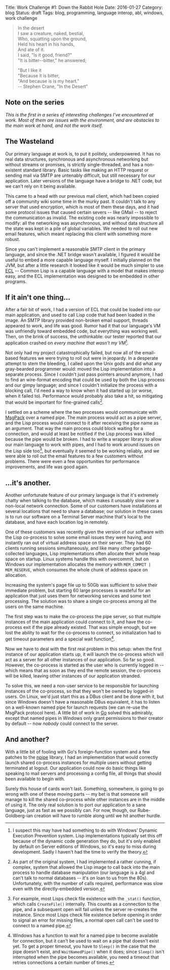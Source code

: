 Title: Work Challenge #1: Down the Rabbit Hole
Date: 2016-01-27
Category: blog
Status: draft
Tags: blog, programming, language interop, abl, windows, work challenge

>  In the desert  
>  I saw a creature, naked, bestial,  
>  Who, squatting upon the ground,  
>  Held his heart in his hands,  
>  And ate of it.  
>  I said, "Is it good, friend?"  
>  "It is bitter--bitter," he answered;  
>  
>  "But I like it  
>  "Because it is bitter,  
>  "And because is is my heart."  
> -- Stephen Crane, "In the Desert"

## Note on the series

_This is the first in a series of interesting challenges I've
encountered at work. Most of them are issues with the environment, and
are obstacles to the main work at hand, and not the work itself._

## The Wasteland

Our primary language at work is, to put it politely, underpowered. It
has no real data structures, synchronous and asynchronous networking
but without streams or promises, is strictly single-threaded, and has
a non-existent standard library. Basic tasks like making an HTTP
request or sending mail via SMTP are untenably difficult, but still
necessary for our application. Later versions of the language have a
bridge to .NET code, but we can't rely on it being available.

This came to a head with our previous mail client, which had been
copied off a community wiki some time in the murky past. It couldn't
talk to any server that used encryption, which is most of them these
days, and it had some protocol issues that caused certain severs --
like GMail -- to reject the communication as invalid. The existing
code was nearly impossible to modify: all the networking was
asynchronous, and without data structure all the state was kept in a
pile of global variables. We needed to roll out new email features,
which meant replacing this client with something more robust.

Since you can't implement a reasonable SMTP client in the primary
language, and since the .NET bridge wasn't available, I figured it
would be useful to embed a more capable language myself. I initially
planned on the JVM, but after a little research it looked like it
would be much simpler to use
[ECL](https://common-lisp.net/project/ecl/) -- Common Lisp is a
capable language with a model that makes interop easy, and the ECL
implementation was designed to be embedded in other programs.

## If it ain't one thing...

After a fair bit of work, I had a version of ECL that could be loaded
into our main application, and used to call Lisp code that had been
loaded in the image. An SMTP library provided non-broken email
support, threads appeared to work, and life was good. Rumor had it
that our language's VM was unfriendly toward embedded code, but
everything was working well. Then, on the brink of success, the
unthinkable: our tester reported that our application crashed on
_every machine that wasn't my VM_[^1].

[^1]: I suspect this may have had something to do with Windows'
    Dynamic Execution Prevention system. Lisp implementations
    typically set this off because of the dynamic code generation they
    do, but it's only enabled by default on Server editions of
    Windows, so it's easy to miss during development. Sadly I haven't
    had the time to verify the theory.

Not only had my project catastrophically failed, but now all of the
email-based features we were trying to roll out were in jeopardy. In a
desperate attempt to stem the bleeding, I called upon the Unix gods
and did what any gray-bearded programmer would: moved the Lisp
implementation into a separate process. Since I couldn't just pass
pointers around anymore, I had to find an wire-format encoding that
could be used by both the Lisp process and our gimpy language; and
since I couldn't initialize the process with a blocking call, I'd need
a way to know when it had started up (or worse, when it failed
to). Performance would probably also take a hit, so mitigating that
would be important for fine-grained calls[^2].

[^2]: As part of the original system, I had implemented a rather
    cunning, if complex, system that allowed the Lisp image to call
    back into the main process to handle database manipulation (our
    language is a 4gl and can't talk to normal databases -- it's on
    loan to us from the 80s). Unfortunately, with the number of calls
    required, performance was slow even with the directly-embedded
    version.

I settled on a scheme where the two processes would communicate with
[MsgPack](http://msgpack.org/index.html) over a named pipe. The main
process would act as a pipe server, and the Lisp process would connect
to it after receiving the pipe name as an argument. That way the main
process could block waiting for a connection, and would at least be
notified if the Lisp process was killed because the pipe would be
broken. I had to write a wrapper library to allow our main language to
work with pipes, and I had to work around issues on the Lisp side
too[^3], but eventually it seemed to be working reliably, and we were
able to roll out the email features to a few customers without
problems. There were even a few opportunities for performance
improvements, and life was good again.

[^3]: For example, most Lisps check file existence with the `_stat()`
function, which calls `CreateFile()` internally. This counts as a
connection to the pipe, and a subsequent open will fail unless the
server re-creates the instance. Since most Lisps check file existence
before opening in order to signal an error for missing files, a normal
open call can't be used to connect to a named pipe.

## ...it's another.

Another unfortunate feature of our primary language is that it's
extremely chatty when talking to the database, which makes it unusably
slow over a non-local network connection. Some of our customers have
installations at several locations that need to share a database; our
solution in these cases is to run our software on a Terminal Server
machine that's local to the database, and have each location log in
remotely.

One of these customers was recently given the version of our software
with the Lisp co-process to solve some email issues they were having,
and instantly ran out of virtual address space on their server. They
had 60 clients running sessions simultaneously, and like many other
garbage-collected languages, Lisp implementations often allocate their
whole heap space on startup. Linux systems handle this with
overcommit, but on Windows our implementation allocates the memory
with `MEM_COMMIT | MEM_RESERVE`, which consumes the whole chunk of
address space on allocation.

Increasing the system's page file up to 50Gb was sufficient to solve
their immediate problem, but starting 60 large processes is wasteful
for an application that just uses them for networking services and
some text processing. The solution was to share a single co-process
among all the users on the same machine.

The first step was to make the co-process the pipe server, so that
multiple instances of the main application could connect to it, and
have the co-process exit if the pipe already existed. That was simple
enough, but we lost the ability to wait for the co-process to connect,
so initialization had to get timeout parameters and a special wait
function[^4].

[^4]: Windows has a function to wait for a named pipe to become
    available for connection, but it can't be used to wait on a pipe
    that doesn't exist yet. To get a proper timeout, you have to
    `Sleep()` in the case that the pipe doesn't exist, and
    `WaitNamedPipe()` when it does; since `Sleep()` isn't interrupted
    when the pipe becomes available, you need a timeout that retries
    connections a certain number of times.

Now we have to deal with the first real problem in this setup: when
the first instance of our application starts up, it will launch the
co-process which will act as a server for all other instances of our
application. So far so good. However, the co-process is started as the
user who is currently logged in -- which means that as soon as they
end the remote session, the co-process will be killed, leaving other
instances of our application stranded.

To solve this, we need a non-user service to be responsible for
launching instances of the co-process, so that they won't be owned by
logged-in users. On Linux, we'd just start this as a DBus client and
be done with it, but since Windows doesn't have a reasonable DBus
equivalent, it has to listen on a well-known named pipe for launch
requests (we can re-use the MsgPack protocol here). A little bit of
work in [Go](https://golang.org) solved this admirably, except that
named pipes in Windows only grant permissions to their creator by
default -- now _nobody_ could connect to the server.

## And another?

With a little bit of fooling with Go's foreign-function system and a
few patches to the [npipe](https://github.com/natefinch/npipe)
library, I had an implementation that would correctly launch shared
co-process instances for multiple users without getting terminated at
logout. Our application could now do basic things like speaking to
mail servers and processing a config file, all things that should been
available to begin with.

Surely this house of cards won't last. Something, somewhere, is going
to go wrong with one of these moving parts -- my bet is that someone
will manage to kill the shared co-process while other instances are in
the middle of using it. The only real solution is to port our
application to a sane language, just as fast as we possibly can. For
now, though, our Rube-Goldberg-ian creation will have to rumble along
until we hit another hurdle.

